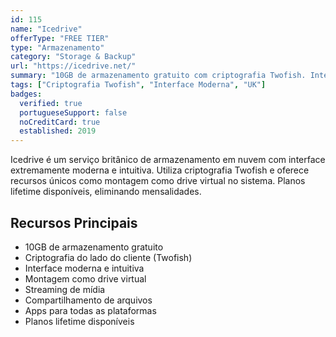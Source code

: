```yaml
---
id: 115
name: "Icedrive"
offerType: "FREE TIER"
type: "Armazenamento"
category: "Storage & Backup"
url: "https://icedrive.net/"
summary: "10GB de armazenamento gratuito com criptografia Twofish. Interface moderna e intuitiva."
tags: ["Criptografia Twofish", "Interface Moderna", "UK"]
badges:
  verified: true
  portugueseSupport: false
  noCreditCard: true
  established: 2019
---
```


Icedrive é um serviço britânico de armazenamento em nuvem com interface extremamente moderna e intuitiva. Utiliza criptografia Twofish e oferece recursos únicos como montagem como drive virtual no sistema. Planos lifetime disponíveis, eliminando mensalidades.

## Recursos Principais

- 10GB de armazenamento gratuito
- Criptografia do lado do cliente (Twofish)
- Interface moderna e intuitiva
- Montagem como drive virtual
- Streaming de mídia
- Compartilhamento de arquivos
- Apps para todas as plataformas
- Planos lifetime disponíveis
